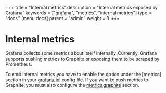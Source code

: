 +++
title = "Internal metrics"
description = "Internal metrics exposed by Grafana"
keywords = ["grafana", "metrics", "internal metrics"]
type = "docs"
[menu.docs]
parent = "admin"
weight = 8
+++

# Internal metrics

Grafana collects some metrics about itself internally. Currently, Grafana supports pushing metrics to Graphite or exposing them to be scraped by Prometheus.

To emit internal metrics you have to enable the option under the [metrics] section in your [grafana.ini](http://docs.grafana.org/installation/configuration/#enabled-6) config file. If you want to push metrics to Graphite, you must also configure the [metrics.graphite](http://docs.grafana.org/installation/configuration/#metrics-graphite) section.
